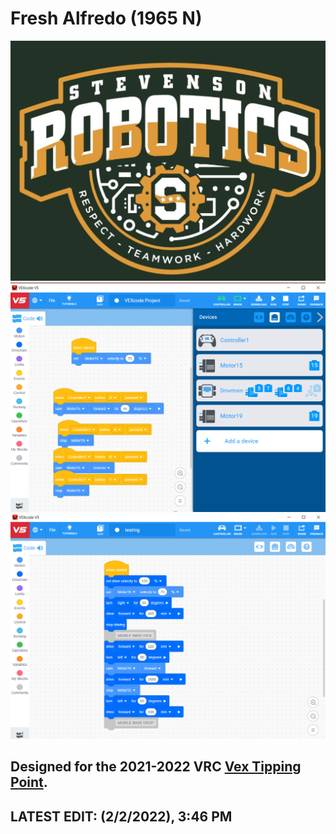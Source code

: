# Fresh Alfredo (1965 N)
![](./media/stevensonvexlogo.png "Stevenson Robotics 2021-2022")
![](./media/Drive.png "Stevenson Robotics 2021-2022")
![](./media/Auto.png "Stevenson Robotics 2021-2022")
## Designed for the 2021-2022 VRC [Vex Tipping Point](https://www.vexrobotics.com/v5/competition/vrc-current-game).
## LATEST EDIT: (2/2/2022), 3:46 PM